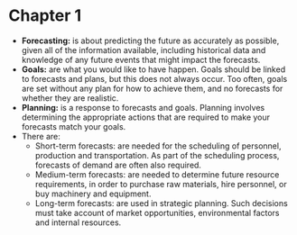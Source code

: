 # Chapter 1
- <b>Forecasting:</b> is about predicting the future as accurately as possible, given all of the information available, including historical data and knowledge of any future events that might impact the forecasts.
- <b>Goals:</b> are what you would like to have happen. Goals should be linked to forecasts and plans, but this does not always occur. Too often, goals are set without any plan for how to achieve them, and no forecasts for whether they are realistic.
- <b>Planning:</b> is a response to forecasts and goals. Planning involves determining the appropriate actions that are required to make your forecasts match your goals.
- There are:
  - Short-term forecasts: are needed for the scheduling of personnel, production and transportation. As part of the scheduling process, forecasts of demand are often also required.
  - Medium-term forecasts: are needed to determine future resource requirements, in order to purchase raw materials, hire personnel, or buy machinery and equipment.
  - Long-term forecasts: are used in strategic planning. Such decisions must take account of market opportunities, environmental factors and internal resources.
